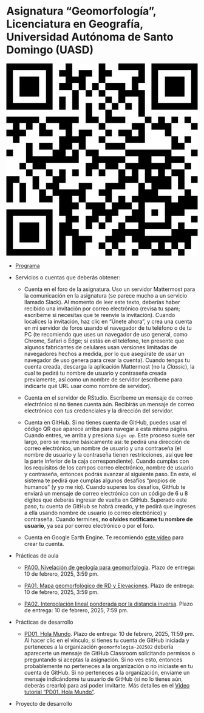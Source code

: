 Asignatura “Geomorfología”, Licenciatura en Geografía, Universidad
Autónoma de Santo Domingo (UASD)
================

![](qr.jpg)

- [Programa](programa-geomorfologia-202501.pdf)

- Servicios o cuentas que deberás obtener:

  - Cuenta en el foro de la asignatura. Uso un servidor Mattermost para
    la comunicación en la asignatura (se parece mucho a un servicio
    llamado Slack). Al momento de leer este texto, deberías haber
    recibido una invitación por correo electrónico (revisa tu spam;
    escríbeme si necesitas que te reenvíe la invitación). Cuando
    localices la invitación, haz clic en “Únete ahora”, y crea una
    cuenta en mi servidor de foros usando el navegador de tu teléfono o
    de tu PC (te recomiendo que uses un navegador de uso general, como
    Chrome, Safari o Edge; si estás en el teléfono, ten presente que
    algunos fabricantes de celulares usan versiones limitadas de
    navegadores hechos a medida, por lo que asegúrate de usar un
    navegador de uso genera para crear la cuenta). Cuando tengas tu
    cuenta creada, descarga la aplicación Mattermost (no la *Classic*),
    la cual te pedirá tu nombre de usuario y contraseña creada
    previamente, así como un nombre de servidor (escríbeme para
    indicarte qué URL usar como nombre de servidor).

  - Cuenta en el servidor de RStudio. Escríbeme un mensaje de correo
    electrónico si no tienes cuenta aún. Recibirás un mensaje de correo
    electrónico con tus credenciales y la dirección del servidor.

  - Cuenta en GitHub. Si no tienes cuenta de GitHub, puedes usar el
    código QR que aparece arriba para navegar a esta misma página.
    Cuando entres, ve arriba y presiona *`Sign up`*. Este proceso suele
    ser largo, pero se resume básicamente así: te pedirá una dirección
    de correo electrónico, un nombre de usuario y una contraseña (el
    nombre de usuario y la contraseña tienen restricciones, así que lee
    la parte inferior de la caja correspondiente). Cuando cumplas con
    los requisitos de los campos correo electrónico, nombre de usuario y
    contraseña, entonces podrás avanzar al siguiente paso. En este, el
    sistema te pedirá que cumplas algunos desafíos “propios de humanos”
    (y yo me río). Cuando superes los desafíos, GitHub te enviará un
    mensaje de correo electrónico con un código de 6 u 8 dígitos que
    deberás ingresar de vuelta en GitHub. Superado este paso, tu cuenta
    de GitHub se habrá creado, y te pedirá que ingreses a ella usando
    nombre de usuario (o correo electrónico) y contraseña. Cuando
    termines, **no olvides notifícame tu nombre de usuario**, ya sea por
    correo electrónico o por el foro.

  - Cuenta en Google Earth Engine. Te recomiendo [este
    vídeo](https://www.youtube.com/watch?v=7zsJurpOXuA) para crear tu
    cuenta.

- Prácticas de aula

  - [PA00. Nivelación de geología para
    geomorfología](https://github.com/geomorfologia-master/nivelacion-de-geologia-para-geomorfologia).
    Plazo de entrega: 10 de febrero, 2025, 3:59 pm.

  - [PA01. Mapa geomorfológico de RD y
    Elevaciones](https://github.com/geomorfologia-master/mapa-geomorfologico-rd-y-elevaciones).
    Plazo de entrega: 10 de febrero, 2025, 3:59 pm.

  - [PA02. Interpolación lineal ponderada por la distancia
    inversa](https://github.com/geomorfologia-master/interpolacion-idw).
    Plazo de entrega: 10 de febrero, 2025, 7:59 pm.

  <!-- - [PA03. Agrupar provincias según sus formas predominantes](https://github.com/geomorfologia-master/agrupamiento-por-formas). Plazo de entrega: 2 de septiembre, 2024, 7:59 pm. -->
  <!-- - [PA04. Formas elementales en el mapa topográfico, comparación con el mapa geomorfológico](https://github.com/geomorfologia-master/formas-elementales-mtn-y-mapa-geomorfologico). Plazo de entrega: 10 de septiembre, 2024, 7:59 pm. -->
  <!-- - [PA05. Tiempo en geomorfología](https://github.com/geomorfologia-master/tiempo-en-geomorfologia). Plazo de entrega: 16 de septiembre, 2024, 7:59 pm. -->
  <!-- - [PA06. Procesa datos GNSS y obtén soluciones fijas](https://github.com/geomorfologia-master/datos-gnss-soluciones-fijas). Plazo de entrega: 14 de octubre, 2024, 7:59 pm. -->
  <!-- - [PA07. Morfometría de cuencas y procesos fluviales](https://github.com/geomorfologia-master/sistema-fluvial-morfometria-cuenca-basica). Plazo de entrega: 15 de octubre de 2024, 11:59 pm. -->

- Prácticas de desarrollo

  - [PD01. Hola Mundo](https://classroom.github.com/a/qyQYEq2S). Plazo
    de entrega: 10 de febrero, 2025, 11:59 pm. Al hacer clic en el
    vínculo, si tienes tu cuenta de GitHub iniciada y perteneces a la
    organización `geomorfologia-202502` debería aparecerte un mensaje de
    GitHub Classroom solicitando permisos o preguntando si aceptas la
    asignación. Si no ves esto, entonces probablemente no perteneces a
    la organización o no iniciaste en tu cuenta de GitHub. Si no
    perteneces a la organización, envíame un mensaje indicándome tu
    usuario de GitHub (si no lo tienes aún, deberás crearlo) para así
    poder invitarte. Más detalles en el [Vídeo tutorial “PD01. Hola
    Mundo”](https://drive.google.com/file/d/1om49HJ7ndANraUPuT5a5gYEZRlELMoXB/view?usp=drive_link).

  <!-- - [PD02. Geomorfometría, reproducibilidad, redacción, estilos de formato, figuras, tablas, citas y referencias](https://classroom.github.com/a/1A_q9IhP). Plazo de entrega: 30 de septiembre, 2024, 11:59 pm. -->
  <!-- - [PD03. Morfometría de Cuencas y Procesos Fluviales, análisis pormenorizados](https://classroom.github.com/a/q5ELAT7n). Plazo de entrega: 18 de noviembre, 2024, 11:59 pm. [Vídeo tutorial]() -->

- Proyecto de desarrollo

  <!-- - [Proyecto de desarrollo. Tu tema, tu investigación Geomorfología (GEO-114). Universidad Autónoma de Santo Domingo (UASD). Semestre 2024-02](https://classroom.github.com/a/mgLR5YV8). Plazo de entrega: 10 de diciembre, 2024, 11:59 pm. -->
